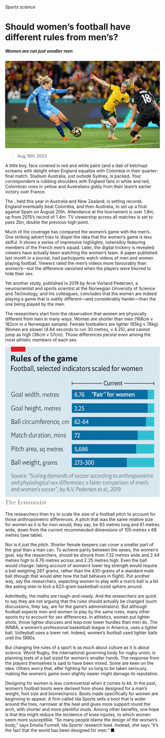 ###### Sports science

# Should women’s football have different rules from men’s? 

##### Women are not just smaller men 

![image](images/20230819_STP001.jpg) 

> Aug 16th 2023 

A little boy, face covered in red and white paint (and a dab of ketchup) screams with delight when England equalise with Colombia in their quarter-final match. Stadium Australia, just outside Sydney, is packed. Your correspondent is rubbing shoulders with England fans in white and red, Colombian ones in yellow and Australians giddy from their team’s earlier victory over France. 

The , held this year in Australia and New Zealand, is setting records. England eventually beat Colombia, and then Australia, to set up a final against Spain on August 20th. Attendance at the tournament is over 1.8m, up from 2015’s record of 1.4m. TV viewership across all matches is set to pass 2bn, double the previous high point.

Much of the coverage has compared the women’s game with the men’s. One striking advert tries to dispel the idea that the women’s game is less skilful. It shows a series of impressive highlights, ostensibly featuring members of the French men’s squad. Later, the digital trickery is revealed: viewers have actually been watching the women’s team. A paper published last month in a journal, had participants watch videos of men and women playing football. Viewers rated the men’s videos more favourably than women’s—but the difference vanished when the players were blurred to hide their sex.

Yet another study, published in 2019 by Arve Vorland Pedersen, a neuroscientist and sports scientist at the Norwegian University of Science and Technology, and his colleagues, concludes that the women are indeed playing a game that is subtly different—and considerably harder—than the one being played by the men. 

The researchers start from the observation that women are physically different from men in many ways. Women are shorter than men (168cm v 182cm in a Norwegian sample). Female footballers are lighter (65kg v 76kg). Women are slower (4.84 seconds to run 30 metres, v 4.25), and cannot jump as high (36cm v 57cm). Those differences persist even among the most athletic members of each sex. 

![image](images/20230819_STC176.png) 


The researchers then try to scale the size of a football pitch to account for those anthropometric differences. A pitch that was the same relative size for women as it is for men would, they say, be 93 metres long and 61 metres wide, down from the current recommended dimensions of 105 metres x 68 metres (see table). 

Nor is it just the pitch. Shorter female keepers can cover a smaller part of the goal than a man can. To achieve parity between the sexes, the women’s goal, say the researchers, should be shrunk from 7.32 metres wide and 2.44 metres high to 6.76 metres across and 2.25 metres high. Even the ball would change: taking account of women’s lower leg strength would require a ball weighing 287 grams, rather than the 430-grams of a standard male ball (though that would alter how the ball behaves in flight). Put another way, say the researchers, expecting women to play with a men’s ball is a bit like asking men to kick a 623-gram basketball-sized sphere around. 

Admittedly, the maths are rough-and-ready. And the researchers are quick to say they are not arguing that the rules should actually be changed (such discussions, they say, are for the game’s administrators). But although football expects men and women to play by the same rules, many other sports try to account for sex differences. In athletics, women put lighter shots, throw lighter discuses and leap over lower hurdles than men do. The WNBA, a women’s professional basketball league in America, uses a lighter ball. Volleyball uses a lower net. Indeed, women’s football used lighter balls until the 1990s.

But changing the rules of a sport is as much about culture as it is about science. World Rugby, the international governing body for rugby union, is planning tests of a ball sized for women’s smaller hands. The response from the players themselves is said to have been mixed. Some are keen on the idea. Others worry that, after fighting for so long to be taken seriously, making the women’s game even slightly easier might damage its reputation. 

Designing for women is less controversial when it comes to kit. In the past, women’s football boots were derived from shoes designed for a man’s weight, foot size and biomechanics. Boots made specifically for women are beginning to appear. A firm called Ida Sports sells a boot that is wider around the toes, narrower at the heel and gives more support round the arch, with shorter and more plentiful studs. Among other benefits, one hope is that this might reduce the incidence of knee injuries, to which women seem more susceptible. “So many people blame the design of the woman’s body,” says Emelia Funnell, Ida Sports’ research lead. Instead, she says “it’s the fact that the world has been designed for men.” ■


